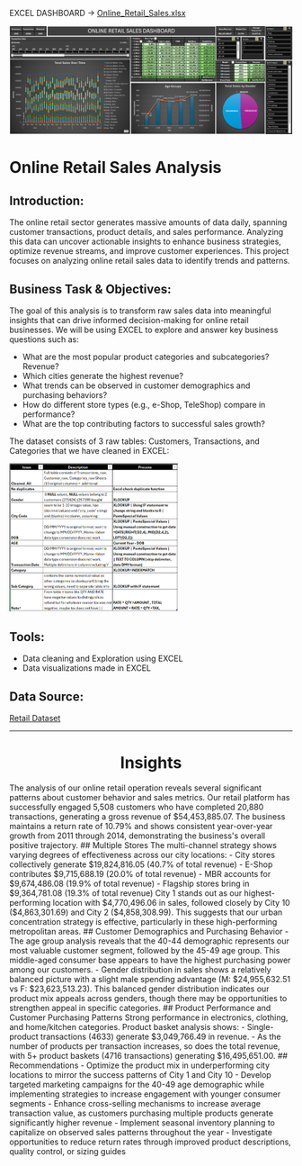 EXCEL DASHBOARD -> [Online_Retail_Sales.xlsx](https://github.com/AndyeliSays/Online-Retail-Sales/blob/main/Online_retail_sales.xlsx)

<img src=https://github.com/AndyeliSays/Online-Retail-Sales/blob/main/assets/Online_retail_sales_excel_dashboard.png>

# Online Retail Sales Analysis

## Introduction:
The online retail sector generates massive amounts of data daily, spanning customer transactions, product details, and sales performance. Analyzing this data can uncover actionable insights to enhance business strategies, optimize revenue streams, and improve customer experiences. This project focuses on analyzing online retail sales data to identify trends and patterns.

## Business Task & Objectives:
The goal of this analysis is to transform raw sales data into meaningful insights that can drive informed decision-making for online retail businesses. We will be using EXCEL to explore and answer key business questions such as:

- What are the most popular product categories and subcategories? Revenue?
- Which cities generate the highest revenue?
- What trends can be observed in customer demographics and purchasing behaviors?
- How do different store types (e.g., e-Shop, TeleShop) compare in performance?
- What are the top contributing factors to successful sales growth?

The dataset consists of 3 raw tables: Customers, Transactions, and Categories that we have cleaned in EXCEL: 

<img src= https://github.com/AndyeliSays/Online-Retail-Sales/blob/main/assets/Cleaning_process.png width="300" >

## Tools:
- Data cleaning and Exploration using EXCEL
- Data visualizations made in EXCEL

## Data Source:
[Retail Dataset](https://www.kaggle.com/datasets/mohammadkaiftahir/airline-dataset/data)

---

<h1 align="center">Insights</h1>
The analysis of our online retail operation reveals several significant patterns about customer behavior and sales metrics. Our retail platform has successfully engaged 5,508 customers who have completed 20,880 transactions, generating a gross revenue of $54,453,885.07. The business maintains a return rate of 10.79% and shows consistent year-over-year growth from 2011 through 2014, demonstrating the business's overall positive trajectory.
## Multiple Stores
The multi-channel strategy shows varying degrees of effectiveness across our city locations:
- City stores collectively generate $19,824,816.05 (40.7% of total revenue)
- E-Shop contributes $9,715,688.19 (20.0% of total revenue)
- MBR accounts for $9,674,486.08 (19.9% of total revenue)
- Flagship stores bring in $9,364,781.08 (19.3% of total revenue)
City 1 stands out as our highest-performing location with $4,770,496.06 in sales, followed closely by City 10 ($4,863,301.69) and City 2 ($4,858,308.99). This suggests that our urban concentration strategy is effective, particularly in these high-performing metropolitan areas.
## Customer Demographics and Purchasing Behavior
- The age group analysis reveals that the 40-44 demographic represents our most valuable customer segment, followed by the 45-49 age group. This middle-aged consumer base appears to have the highest purchasing power among our customers.
- Gender distribution in sales shows a relatively balanced picture with a slight male spending advantage (M: $24,955,632.51 vs F: $23,623,513.23).
This balanced gender distribution indicates our product mix appeals across genders, though there may be opportunities to strengthen appeal in specific categories.
## Product Performance and Customer Purchasing Patterns
Strong performance in electronics, clothing, and home/kitchen categories. Product basket analysis shows:
- Single-product transactions (4633) generate $3,049,766.49 in revenue.
- As the number of products per transaction increases, so does the total revenue, with 5+ product baskets (4716 transactions) generating $16,495,651.00.
## Recommendations
- Optimize the product mix in underperforming city locations to mirror the success patterns of City 1 and City 10
- Develop targeted marketing campaigns for the 40-49 age demographic while implementing strategies to increase engagement with younger consumer segments
- Enhance cross-selling mechanisms to increase average transaction value, as customers purchasing multiple products generate significantly higher revenue
- Implement seasonal inventory planning to capitalize on observed sales patterns throughout the year
- Investigate opportunities to reduce return rates through improved product descriptions, quality control, or sizing guides
